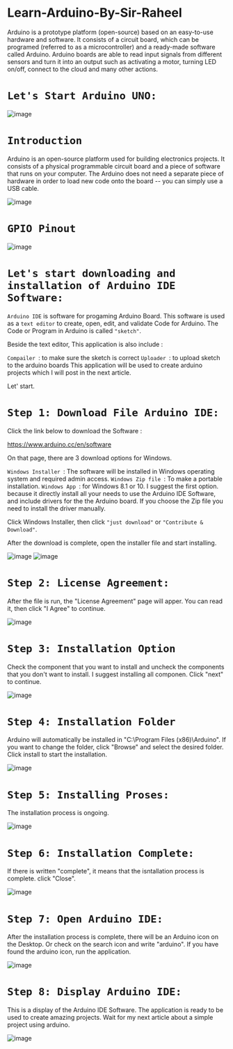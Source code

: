 # Learn-Arduino-By-Sir-Raheel
Arduino is a prototype platform (open-source) based on an easy-to-use hardware and software. It consists of a circuit board, which can be programed (referred to as a microcontroller) and a ready-made software called Arduino. Arduino boards are able to read input signals from different sensors and turn it into an output such as activating a motor, turning LED on/off, connect to the cloud and many other actions.

# `Let's Start Arduino UNO:`

![image](https://user-images.githubusercontent.com/63813881/177353755-6b922a3f-a278-466c-ad36-09f3b797fee3.png)

# `Introduction`
Arduino is an open-source platform used for building electronics projects. It consists of a physical programmable circuit board and a piece of software that runs on your computer. The Arduino does not need a separate piece of hardware in order to load new code onto the board -- you can simply use a USB cable.

![image](https://user-images.githubusercontent.com/63813881/177353801-1d702435-5261-499b-8dd6-4df292f1da95.png)

# `GPIO Pinout`
![image](https://user-images.githubusercontent.com/63813881/177353829-39a52219-749a-46b4-96cc-d1c83bd82a85.png)

# `Let's start downloading and installation of Arduino IDE Software:`
`Arduino IDE` is software for progaming Arduino Board. This software is used as a `text editor` to create, open, edit, and validate Code for Arduino. The Code or Program in Arduino is called `"sketch"`.

Beside the text editor, This application is also include :

`Compailer `: to make sure the sketch is correct
`Uploader `: to upload sketch to the arduino boards
This application will be used to create arduino projects which I will post in the next article.

Let' start.

# `Step 1: Download File Arduino IDE:`

Click the link below to download the Software :

https://www.arduino.cc/en/software

On that page, there are 3 download options for Windows.

`Windows Installer `: The software will be installed in Windows operating system and required admin access.
`Windows Zip file `: To make a portable installation.
`Windows App `: for Windows 8.1 or 10.
I suggest the first option. because it directly install all your needs to use the Arduino IDE Software, and include drivers for the the Arduino board. If you choose the Zip file you need to install the driver manually.

Click Windows Installer, then click `"just download"` or `"Contribute & Download"`.

After the download is complete, open the installer file and start installing.

![image](https://user-images.githubusercontent.com/63813881/177354383-d32d66fc-c5f2-4382-a4f9-0a431dfc0f34.png)
![image](https://user-images.githubusercontent.com/63813881/177354427-278c12b3-835b-4c6e-aa43-00af3de2d267.png)

# `Step 2: License Agreement:`
After the file is run, the "License Agreement" page will apper. You can read it, then click "I Agree" to continue.

![image](https://user-images.githubusercontent.com/63813881/177354489-ea84ec60-b8c1-4f81-8360-24a5505a17c5.png)

# `Step 3: Installation Option`
Check the component that you want to install and uncheck the components that you don't want to install. I suggest installing all componen. Click "next" to continue.

![image](https://user-images.githubusercontent.com/63813881/177354730-8b4c52eb-e3f4-43f7-9678-2f80f0df3c7d.png)

# `Step 4: Installation Folder`
Arduino will automatically be installed in "C:\Program Files (x86)\Arduino". If you want to change the folder, click "Browse" and select the desired folder. Click install to start the installation.

![image](https://user-images.githubusercontent.com/63813881/177354780-aa923ced-b19b-45da-9e16-e85e7788bbbd.png)

# `Step 5: Installing Proses:`
The installation process is ongoing.

![image](https://user-images.githubusercontent.com/63813881/177354824-04311e44-dca3-433c-9362-094d54878ed5.png)

# `Step 6: Installation Complete:`
If there is written "complete", it means that the isntallation process is complete. click "Close".

![image](https://user-images.githubusercontent.com/63813881/177354885-f434dfef-9cd7-4d59-85b4-9785fbc2d220.png)

# `Step 7: Open Arduino IDE:`
After the installation process is complete, there will be an Arduino icon on the Desktop. Or check on the search icon and write "arduino". If you have found the arduino icon, run the application.

![image](https://user-images.githubusercontent.com/63813881/177354929-bae8c77b-48fe-4055-84d1-d1d3e6b9ceb1.png)

# `Step 8: Display Arduino IDE:`
This is a display of the Arduino IDE Software. The application is ready to be used to create amazing projects. Wait for my next article about a simple project using arduino.

![image](https://user-images.githubusercontent.com/63813881/177354965-d8b6ba57-1a2f-4f1d-a44c-fff331c1b2d1.png)

